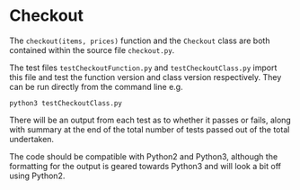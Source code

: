 # Checkout

The `checkout(items, prices)` function and the `Checkout` class are both contained within the source file `checkout.py`.

The test files `testCheckoutFunction.py` and `testCheckoutClass.py` import this file and test the function version and class version respectively. They can be run directly from the command line e.g.
```
python3 testCheckoutClass.py
```
There will be an output from each test as to whether it passes or fails, along with summary at the end of the total number of tests passed out of the total undertaken. 

The code should be compatible with Python2 and Python3, although the formatting for the output is geared towards Python3 and will look a bit off using Python2. 
